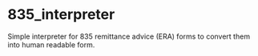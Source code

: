 # 835_interpreter

Simple interpreter for 835 remittance advice (ERA) forms to convert them into human readable form.
